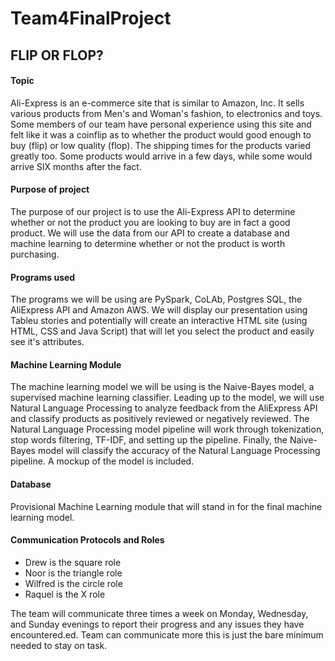 # Team4FinalProject

## FLIP OR FLOP?

#### Topic

Ali-Express is an e-commerce site that is similar to Amazon, Inc. It sells various products from Men's and Woman's fashion, to electronics and toys.
Some members of our team have personal experience using this site and felt like it was a coinflip as to whether the product would good enough to buy
(flip) or low quality (flop).  The shipping times for the products varied greatly too.  Some products would arrive in a few days, while some would
arrive SIX months after the fact.


#### Purpose of project

The purpose of our project is to use the Ali-Express API  to determine whether or not the product you are looking to buy are in fact a good 
product.  We will use the data from our API to create a database and machine learning to determine whether or not the product is worth
purchasing.

#### Programs used

The programs we will be using are PySpark, CoLAb, Postgres SQL, the AliExpress API and Amazon AWS.  We will display our presentation using Tableu
stories and potentially will create an interactive HTML site (using HTML, CSS and Java Script) that will let you select the product and easily see
it's attributes.

#### Machine Learning Module

The machine learning model we will be using is the Naive-Bayes model, a supervised machine learning classifier. Leading up to the model, we will use Natural Language Processing to analyze feedback from the AliExpress API and classify products as positively reviewed or negatively reviewed. The Natural Language Processing model pipeline will work through tokenization, stop words filtering, TF-IDF, and setting up the pipeline. Finally, the Naive-Bayes model will classify the accuracy of the Natural Language Processing pipeline. A mockup of the model is included. 

#### Database

Provisional Machine Learning module that will stand in for the final machine learning model.

#### Communication Protocols and Roles

- Drew is the square role
- Noor is the triangle role
- Wilfred is the circle role
- Raquel is the X role

The team will communicate three times a week on Monday, Wednesday, and Sunday evenings to report their progress and any issues they have encountered.ed.
Team can communicate more this is just the bare minimum needed to stay on task.
